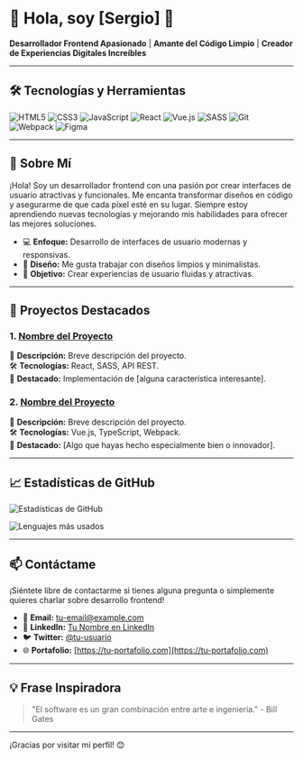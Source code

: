 # 👋 Hola, soy [Sergio] 🚀

**Desarrollador Frontend Apasionado** | **Amante del Código Limpio** | **Creador de Experiencias Digitales Increíbles**

---

## 🛠️ Tecnologías y Herramientas

![HTML5](https://img.shields.io/badge/-HTML5-E34F26?style=flat-square&logo=html5&logoColor=white)
![CSS3](https://img.shields.io/badge/-CSS3-1572B6?style=flat-square&logo=css3&logoColor=white)
![JavaScript](https://img.shields.io/badge/-JavaScript-F7DF1E?style=flat-square&logo=javascript&logoColor=black)
![React](https://img.shields.io/badge/-React-61DAFB?style=flat-square&logo=react&logoColor=black)
![Vue.js](https://img.shields.io/badge/-Vue.js-4FC08D?style=flat-square&logo=vue.js&logoColor=white)
![SASS](https://img.shields.io/badge/-SASS-CC6699?style=flat-square&logo=sass&logoColor=white)
![Git](https://img.shields.io/badge/-Git-F05032?style=flat-square&logo=git&logoColor=white)
![Webpack](https://img.shields.io/badge/-Webpack-8DD6F9?style=flat-square&logo=webpack&logoColor=black)
![Figma](https://img.shields.io/badge/-Figma-F24E1E?style=flat-square&logo=figma&logoColor=white)

---

## 🌟 Sobre Mí

¡Hola! Soy un desarrollador frontend con una pasión por crear interfaces de usuario atractivas y funcionales. Me encanta transformar diseños en código y asegurarme de que cada píxel esté en su lugar. Siempre estoy aprendiendo nuevas tecnologías y mejorando mis habilidades para ofrecer las mejores soluciones.

- 💻 **Enfoque:** Desarrollo de interfaces de usuario modernas y responsivas.
- 🎨 **Diseño:** Me gusta trabajar con diseños limpios y minimalistas.
- 🚀 **Objetivo:** Crear experiencias de usuario fluidas y atractivas.

---

## 🚀 Proyectos Destacados

### 1. [Nombre del Proyecto](https://github.com/tu-usuario/nombre-del-proyecto)
📝 **Descripción:** Breve descripción del proyecto.  
🛠️ **Tecnologías:** React, SASS, API REST.  
🌟 **Destacado:** Implementación de [alguna característica interesante].

### 2. [Nombre del Proyecto](https://github.com/tu-usuario/nombre-del-proyecto)
📝 **Descripción:** Breve descripción del proyecto.  
🛠️ **Tecnologías:** Vue.js, TypeScript, Webpack.  
🌟 **Destacado:** [Algo que hayas hecho especialmente bien o innovador].

---

## 📈 Estadísticas de GitHub

![Estadísticas de GitHub](https://github-readme-stats.vercel.app/api?username=tu-usuario&show_icons=true&theme=radical)

![Lenguajes más usados](https://github-readme-stats.vercel.app/api/top-langs/?username=tu-usuario&layout=compact&theme=radical)

---

## 📫 Contáctame

¡Siéntete libre de contactarme si tienes alguna pregunta o simplemente quieres charlar sobre desarrollo frontend!

- 📧 **Email:** [tu-email@example.com](mailto:tu-email@example.com)
- 💼 **LinkedIn:** [Tu Nombre en LinkedIn](https://www.linkedin.com/in/tu-usuario/)
- 🐦 **Twitter:** [@tu-usuario](https://twitter.com/tu-usuario)
- 🌐 **Portafolio:** [https://tu-portafolio.com](https://tu-portafolio.com)

---

## 💡 Frase Inspiradora

> "El software es un gran combinación entre arte e ingeniería." - Bill Gates

---

¡Gracias por visitar mi perfil! 😊
